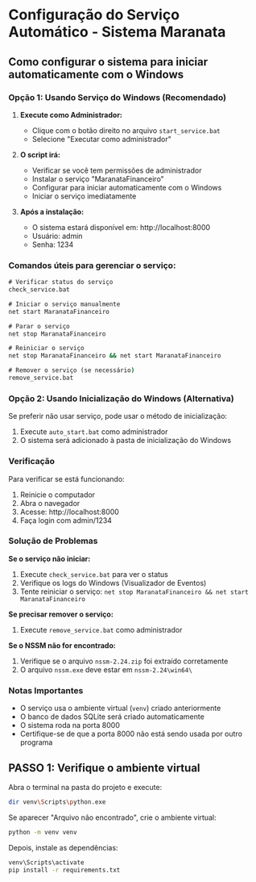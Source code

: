 # Configuração do Serviço Automático - Sistema Maranata

## Como configurar o sistema para iniciar automaticamente com o Windows

### Opção 1: Usando Serviço do Windows (Recomendado)

1. **Execute como Administrador:**
   - Clique com o botão direito no arquivo `start_service.bat`
   - Selecione "Executar como administrador"

2. **O script irá:**
   - Verificar se você tem permissões de administrador
   - Instalar o serviço "MaranataFinanceiro"
   - Configurar para iniciar automaticamente com o Windows
   - Iniciar o serviço imediatamente

3. **Após a instalação:**
   - O sistema estará disponível em: http://localhost:8000
   - Usuário: admin
   - Senha: 1234

### Comandos úteis para gerenciar o serviço:

```cmd
# Verificar status do serviço
check_service.bat

# Iniciar o serviço manualmente
net start MaranataFinanceiro

# Parar o serviço
net stop MaranataFinanceiro

# Reiniciar o serviço
net stop MaranataFinanceiro && net start MaranataFinanceiro

# Remover o serviço (se necessário)
remove_service.bat
```

### Opção 2: Usando Inicialização do Windows (Alternativa)

Se preferir não usar serviço, pode usar o método de inicialização:

1. Execute `auto_start.bat` como administrador
2. O sistema será adicionado à pasta de inicialização do Windows

### Verificação

Para verificar se está funcionando:

1. Reinicie o computador
2. Abra o navegador
3. Acesse: http://localhost:8000
4. Faça login com admin/1234

### Solução de Problemas

**Se o serviço não iniciar:**
1. Execute `check_service.bat` para ver o status
2. Verifique os logs do Windows (Visualizador de Eventos)
3. Tente reiniciar o serviço: `net stop MaranataFinanceiro && net start MaranataFinanceiro`

**Se precisar remover o serviço:**
1. Execute `remove_service.bat` como administrador

**Se o NSSM não for encontrado:**
1. Verifique se o arquivo `nssm-2.24.zip` foi extraído corretamente
2. O arquivo `nssm.exe` deve estar em `nssm-2.24\win64\`

### Notas Importantes

- O serviço usa o ambiente virtual (`venv`) criado anteriormente
- O banco de dados SQLite será criado automaticamente
- O sistema roda na porta 8000
- Certifique-se de que a porta 8000 não está sendo usada por outro programa 

## **PASSO 1: Verifique o ambiente virtual**

Abra o terminal na pasta do projeto e execute:

```sh
dir venv\Scripts\python.exe
```
Se aparecer "Arquivo não encontrado", crie o ambiente virtual:
```sh
python -m venv venv
```
Depois, instale as dependências:
```sh
venv\Scripts\activate
pip install -r requirements.txt
``` 